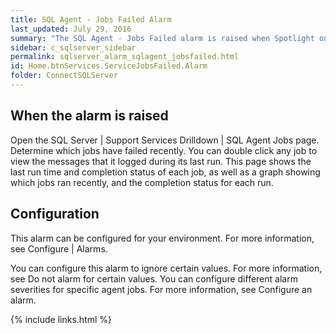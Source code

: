 ```yaml
---
title: SQL Agent - Jobs Failed Alarm
last_updated: July 29, 2016
summary: "The SQL Agent - Jobs Failed alarm is raised when Spotlight on SQL Server detects that at least one SQL Agent job has failed in the last few minutes."
sidebar: c_sqlserver_sidebar
permalink: sqlserver_alarm_sqlagent_jobsfailed.html
id: Home.btnServices.ServiceJobsFailed.Alarm
folder: ConnectSQLServer
---
```






## When the alarm is raised

Open the SQL Server \| Support Services Drilldown \| SQL Agent Jobs page. Determine which jobs have failed recently. You can double click any job to view the messages that it logged during its last run. This page shows the last run time and completion status of each job, as well as a graph showing which jobs ran recently, and the completion status for each run.

## Configuration

This alarm can be configured for your environment. For more information, see Configure \| Alarms.

You can configure this alarm to ignore certain values. For more information, see Do not alarm for certain values.
You can configure different alarm severities for specific agent jobs. For more information, see Configure an alarm.

{% include links.html %}
